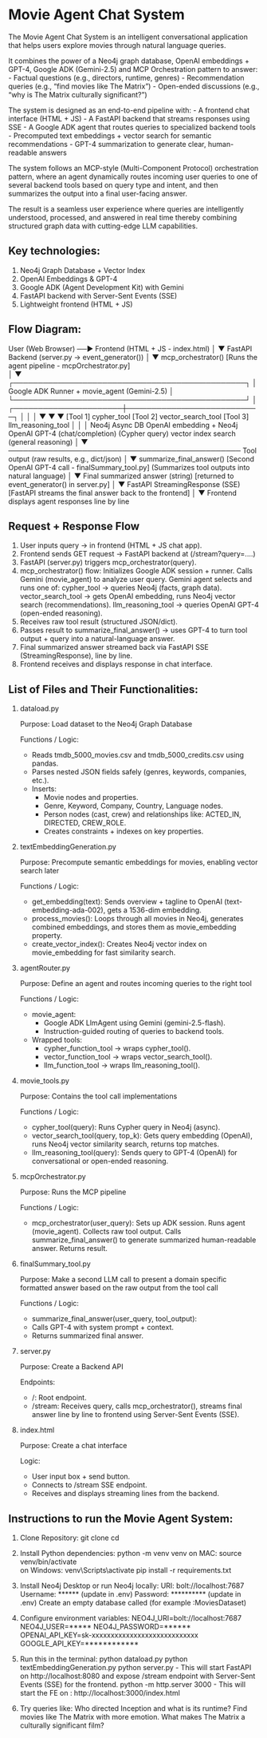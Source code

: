 # Movie Agent Chat System

The Movie Agent Chat System is an intelligent conversational application that helps users explore movies through natural language queries.

It combines the power of a Neo4j graph database, OpenAI embeddings + GPT-4, Google ADK (Gemini-2.5) and MCP Orchestration pattern to answer:
    - Factual questions (e.g., directors, runtime, genres)
    - Recommendation queries (e.g., “find movies like The Matrix”)
    - Open-ended discussions (e.g., “why is The Matrix culturally significant?”)

The system is designed as an end-to-end pipeline with:
    - A frontend chat interface (HTML + JS)
    - A FastAPI backend that streams responses using SSE
    - A Google ADK agent that routes queries to specialized backend tools
    - Precomputed text embeddings + vector search for semantic recommendations
    - GPT-4 summarization to generate clear, human-readable answers

The system follows an MCP-style (Multi-Component Protocol) orchestration pattern, where an agent dynamically routes incoming user queries to one of several backend tools based on query type and intent, and then summarizes the output into a final user-facing answer.

The result is a seamless user experience where queries are intelligently understood, processed, and answered in real time thereby combining structured graph data with cutting-edge LLM capabilities.


## Key technologies:

1. Neo4j Graph Database + Vector Index
2. OpenAI Embeddings & GPT-4
3. Google ADK (Agent Development Kit) with Gemini
4. FastAPI backend with Server-Sent Events (SSE)
5. Lightweight frontend (HTML + JS)



## Flow Diagram:

User (Web Browser) ──▶ Frontend (HTML + JS - index.html)
                            │
                            ▼
                FastAPI Backend (server.py -> event_generator())
                            │
                            ▼
        mcp_orchestrator() [Runs the agent pipeline - mcpOrchestrator.py]  
                            │
                            ▼
            ┌───────────────────────────────────────────────┐
            │ Google ADK Runner + movie_agent (Gemini-2.5)  │
            └───────────────────────────────────────────────┘
                                │
         ┌──────────────────────┼───────────────────────────┐
         │                      │                           │
         ▼                      ▼                           ▼
 [Tool 1] cypher_tool    [Tool 2] vector_search_tool    [Tool 3] llm_reasoning_tool
        │                       │                           │
 Neo4j Async DB          OpenAI embedding + Neo4j     OpenAI GPT-4 (chat/completion)
  (Cypher query)           vector index search          (general reasoning)
                                │
                                ▼
          ───────────────────────────────────────────────
            Tool output (raw results, e.g., dict/json)
                            │
                            ▼
        summarize_final_answer() [Second OpenAI GPT-4 call - finalSummary_tool.py]
          (Summarizes tool outputs into natural language)
                            │
                            ▼
                Final summarized answer (string) [returned to event_generator() in server.py]
                            │
                            ▼
                FastAPI StreamingResponse (SSE) [FastAPI streams the final answer back to the frontend]
                            │
                            ▼
            Frontend displays agent responses line by line


## Request + Response Flow
1. User inputs query → in frontend (HTML + JS chat app).
2. Frontend sends GET request → FastAPI backend at (/stream?query=....)
3. FastAPI (server.py) triggers mcp_orchestrator(query).
4. mcp_orchestrator() flow:
        Initializes Google ADK session + runner.
        Calls Gemini (movie_agent) to analyze user query.
        Gemini agent selects and runs one of:
            cypher_tool → queries Neo4j (facts, graph data).
            vector_search_tool → gets OpenAI embedding, runs Neo4j vector search (recommendations).
            llm_reasoning_tool → queries OpenAI GPT-4 (open-ended reasoning).
5. Receives raw tool result (structured JSON/dict).
6. Passes result to summarize_final_answer() → uses GPT-4 to turn tool output + query into a natural-language answer.
7. Final summarized answer streamed back via FastAPI SSE (StreamingResponse), line by line.
8. Frontend receives and displays response in chat interface.


## List of Files and Their Functionalities:
1. dataload.py

    Purpose: Load dataset to the Neo4j Graph Database 

    Functions / Logic:
    - Reads tmdb_5000_movies.csv and tmdb_5000_credits.csv using pandas.
    - Parses nested JSON fields safely (genres, keywords, companies, etc.).
    - Inserts:
        - Movie nodes and properties.
        - Genre, Keyword, Company, Country, Language nodes.
        - Person nodes (cast, crew) and relationships like: ACTED_IN, DIRECTED, CREW_ROLE.
        - Creates constraints + indexes on key properties.

2. textEmbeddingGeneration.py

    Purpose: Precompute semantic embeddings for movies, enabling vector search later

    Functions / Logic:
    - get_embedding(text): Sends overview + tagline to OpenAI (text-embedding-ada-002), gets a 1536-dim embedding.
    - process_movies(): Loops through all movies in Neo4j, generates combined embeddings, and stores them as movie_embedding property.
    - create_vector_index(): Creates Neo4j vector index on movie_embedding for fast similarity search.

3. agentRouter.py

    Purpose: Define an agent and routes incoming queries to the right tool

    Functions / Logic:
    - movie_agent:
        - Google ADK LlmAgent using Gemini (gemini-2.5-flash).
        - Instruction-guided routing of queries to backend tools.
    - Wrapped tools:
        - cypher_function_tool → wraps cypher_tool().
        - vector_function_tool → wraps vector_search_tool().
        - llm_function_tool → wraps llm_reasoning_tool().

4. movie_tools.py

    Purpose: Contains the tool call implementations
    
    Functions / Logic:
    - cypher_tool(query): Runs Cypher query in Neo4j (async).
    - vector_search_tool(query, top_k): Gets query embedding (OpenAI), runs Neo4j vector similarity search, returns top matches.    
    - llm_reasoning_tool(query): Sends query to GPT-4 (OpenAI) for conversational or open-ended reasoning.

5. mcpOrchestrator.py

    Purpose: Runs the MCP pipeline

    Functions / Logic:
    - mcp_orchestrator(user_query):
        Sets up ADK session.
        Runs agent (movie_agent).
        Collects raw tool output.
        Calls summarize_final_answer() to generate summarized human-readable answer.
        Returns result.

6. finalSummary_tool.py

    Purpose: Make a second LLM call to present a domain specific formatted answer based on the raw output from the tool call

    Functions / Logic:
    - summarize_final_answer(user_query, tool_output):
    - Calls GPT-4 with system prompt + context.
    - Returns summarized final answer.

7. server.py

    Purpose: Create a Backend API

    Endpoints:
    - /: Root endpoint.
    - /stream: Receives query, calls mcp_orchestrator(), streams final answer line by line to frontend using Server-Sent Events (SSE).

8. index.html

    Purpose: Create a chat interface 

    Logic:
    - User input box + send button.
    - Connects to /stream SSE endpoint.
    - Receives and displays streaming lines from the backend.


## Instructions to run the Movie Agent System:
1. Clone Repository:
    git clone <your-repo-url>
    cd <your-repo-folder>

2. Install Python dependencies: 
    python -m venv venv
    on MAC: source venv/bin/activate   
    on Windows: venv\Scripts\activate
    pip install -r requirements.txt

3. Install Neo4j Desktop or run Neo4j locally:
    URI: bolt://localhost:7687
    Username: ****** (update in .env)
    Password: ********** (update in .env)
    Create an empty database called (for example :MoviesDataset)

4. Configure environment variables:
    NEO4J_URI=bolt://localhost:7687
    NEO4J_USER=*****
    NEO4J_PASSWORD=******
    OPENAI_API_KEY=sk-xxxxxxxxxxxxxxxxxxxxxxxxxxxx
    GOOGLE_API_KEY=************

5. Run this in the terminal:
    python dataload.py
    python textEmbeddingGeneration.py
    python server.py
        - This will start FastAPI on http://localhost:8080 and expose /stream endpoint with Server-Sent Events (SSE) for the frontend.
    python -m http.server 3000
        - This will start the FE on : http://localhost:3000/index.html

6. Try queries like:
    Who directed Inception and what is its runtime?
    Find movies like The Matrix with more emotion.
    What makes The Matrix a culturally significant film?